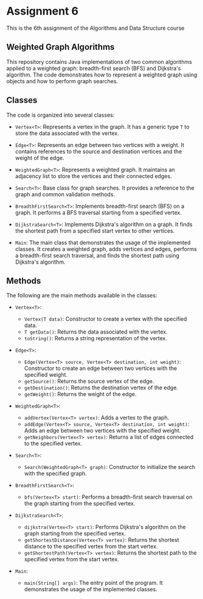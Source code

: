 # Assignment 6
This is the 6th assignment of the Algorithms and Data Structure course

## Weighted Graph Algorithms

This repository contains Java implementations of two common algorithms applied to a weighted graph: breadth-first search (BFS) and Dijkstra's algorithm. The code demonstrates how to represent a weighted graph using objects and how to perform graph searches.

## Classes

The code is organized into several classes:

- `Vertex<T>`: Represents a vertex in the graph. It has a generic type `T` to store the data associated with the vertex.

- `Edge<T>`: Represents an edge between two vertices with a weight. It contains references to the source and destination vertices and the weight of the edge.

- `WeightedGraph<T>`: Represents a weighted graph. It maintains an adjacency list to store the vertices and their connected edges.

- `Search<T>`: Base class for graph searches. It provides a reference to the graph and common validation methods.

- `BreadthFirstSearch<T>`: Implements breadth-first search (BFS) on a graph. It performs a BFS traversal starting from a specified vertex.

- `DijkstraSearch<T>`: Implements Dijkstra's algorithm on a graph. It finds the shortest path from a specified start vertex to other vertices.

- `Main`: The main class that demonstrates the usage of the implemented classes. It creates a weighted graph, adds vertices and edges, performs a breadth-first search traversal, and finds the shortest path using Dijkstra's algorithm.

## Methods

The following are the main methods available in the classes:

- `Vertex<T>`:
  - `Vertex(T data)`: Constructor to create a vertex with the specified data.
  - `T getData()`: Returns the data associated with the vertex.
  - `toString()`: Returns a string representation of the vertex.

- `Edge<T>`:
  - `Edge(Vertex<T> source, Vertex<T> destination, int weight)`: Constructor to create an edge between two vertices with the specified weight.
  - `getSource()`: Returns the source vertex of the edge.
  - `getDestination()`: Returns the destination vertex of the edge.
  - `getWeight()`: Returns the weight of the edge.

- `WeightedGraph<T>`:
  - `addVertex(Vertex<T> vertex)`: Adds a vertex to the graph.
  - `addEdge(Vertex<T> source, Vertex<T> destination, int weight)`: Adds an edge between two vertices with the specified weight.
  - `getNeighbors(Vertex<T> vertex)`: Returns a list of edges connected to the specified vertex.

- `Search<T>`:
  - `Search(WeightedGraph<T> graph)`: Constructor to initialize the search with the specified graph.

- `BreadthFirstSearch<T>`:
  - `bfs(Vertex<T> start)`: Performs a breadth-first search traversal on the graph starting from the specified vertex.

- `DijkstraSearch<T>`:
  - `dijkstra(Vertex<T> start)`: Performs Dijkstra's algorithm on the graph starting from the specified vertex.
  - `getShortestDistance(Vertex<T> vertex)`: Returns the shortest distance to the specified vertex from the start vertex.
  - `getShortestPath(Vertex<T> vertex)`: Returns the shortest path to the specified vertex from the start vertex.

- `Main`:
  - `main(String[] args)`: The entry point of the program. It demonstrates the usage of the implemented classes.


